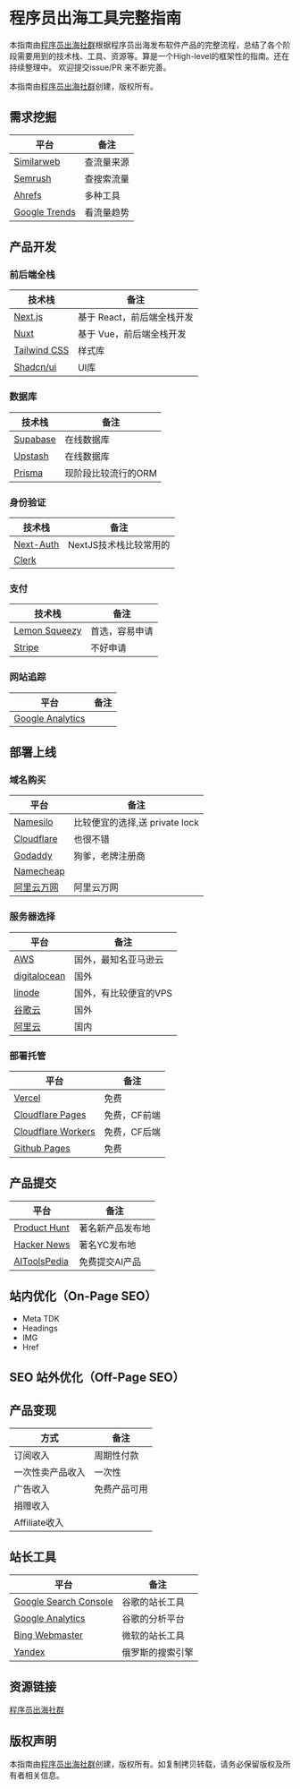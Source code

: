 # 程序员出海工具完整指南

本指南由[程序员出海社群](https://chengxuyuanchuhai.com/)根据程序员出海发布软件产品的完整流程，总结了各个阶段需要用到的技术栈、工具、资源等。算是一个High-level的框架性的指南。还在持续整理中。
欢迎提交issue/PR 来不断完善。

本指南由[程序员出海社群](https://chengxuyuanchuhai.com/)创建，版权所有。

## 需求挖掘
| 平台 | 备注 |
| --- | --- |
| [Similarweb](https://www.similarweb.com/zh/) | 查流量来源  |
| [Semrush](https://zh.semrush.com/) | 查搜索流量  |
| [Ahrefs](https://ahrefs.com) | 多种工具  |
| [Google Trends](https://trends.google.com/trends/) | 看流量趋势  |


## 产品开发

### 前后端全栈

| 技术栈 | 备注|
| --- | --- |
| [Next.js](https://nextjs.org/) | 基于 React，前后端全栈开发 |
| [Nuxt](https://nuxt.com/) | 基于 Vue，前后端全栈开发|
| [Tailwind CSS](https://tailwindcss.com/) | 样式库 |
| [Shadcn/ui](https://ui.shadcn.com/) | UI库 |


### 数据库

| 技术栈 | 备注 |
| --- | --- |
| [Supabase](https://supabase.com/) |  在线数据库 |
| [Upstash](https://console.upstash.com) |  在线数据库 |
| [Prisma](https://prisma.io/) | 现阶段比较流行的ORM  |


### 身份验证

| 技术栈 | 备注 |
| --- | --- |
| [Next-Auth](https://next-auth.js.org/) | NextJS技术栈比较常用的 |
| [Clerk](https://clerk.com/) | |


### 支付

| 技术栈 | 备注 |
| --- | --- |
| [Lemon Squeezy](https://www.lemonsqueezy.com/) | 首选，容易申请 |
| [Stripe](https://stripe.com/) | 不好申请 |


### 网站追踪

| 平台 | 备注 |
| --- | --- |
| [Google Analytics](https://analytics.google.com/analytics/web/) | |



## 部署上线

### 域名购买

| 平台 | 备注 |
| --- | --- |
| [Namesilo](https://www.namesilo.com/domain/search-domains?rid=668f472yd) | 比较便宜的选择,送 private lock |
| [Cloudflare](https://cloudflare.com/) | 也很不错 |
| [Godaddy](https://www.godaddy.com/) | 狗爹，老牌注册商 |
| [Namecheap](https://www.namecheap.com/) |  |
| [阿里云万网](https://wanwang.aliyun.com/domain) | 阿里云万网 |


### 服务器选择
| 平台 | 备注 |
| --- | --- |
| [AWS](https://aws.amazon.com/) | 国外，最知名亚马逊云 |
| [digitalocean](https://www.digitalocean.com/) | 国外 |
| [linode](https://www.linode.com/) | 国外，有比较便宜的VPS |
| [谷歌云](https://cloud.google.com/) | 国外 |
| [阿里云](https://aliyu.com/) | 国内 |


### 部署托管

| 平台 | 备注 |
| --- | --- |
| [Vercel](https://vercel.com/dashboard) | 免费 |
| [Cloudflare Pages](https://developers.cloudflare.com/pages/) | 免费，CF前端 |
| [Cloudflare Workers](https://developers.cloudflare.com/workers/) | 免费，CF后端 |
| [Github Pages](https://pages.github.com/) | 免费 |


## 产品提交

| 平台 | 备注 |
| --- | --- |
| [Product Hunt](https://www.producthunt.com/) | 著名新产品发布地 |
| [Hacker News](https://news.ycombinator.com/) | 著名YC发布地 |
| [AIToolsPedia](https://aitoolspedia.com/) | 免费提交AI产品 |


## 站内优化（On-Page SEO）
- Meta TDK
- Headings
- IMG
- Href

## SEO 站外优化（Off-Page SEO）


## 产品变现
| 方式 | 备注 |
| --- | --- |
| 订阅收入 | 周期性付款 |
| 一次性卖产品收入 | 一次性 |
| 广告收入 | 免费产品可用 |
| 捐赠收入 |  |
| Affiliate收入 |  |



## 站长工具
| 平台 | 备注 |
| --- | --- |
| [Google Search Console](https://search.google.com/search-console) | 谷歌的站长工具 |
| [Google Analytics](https://analytics.google.com/) | 谷歌的分析平台 |
| [Bing Webmaster](https://www.bing.com/webmasters/) | 微软的站长工具 |
| [Yandex](https://webmaster.yandex) | 俄罗斯的搜索引擎 |


## 资源链接
[程序员出海社群](https://chengxuyuanchuhai.com/)


## 版权声明
本指南由[程序员出海社群](https://chengxuyuanchuhai.com/)创建，版权所有。如复制拷贝转载，请务必保留版权及所有者相关信息。



